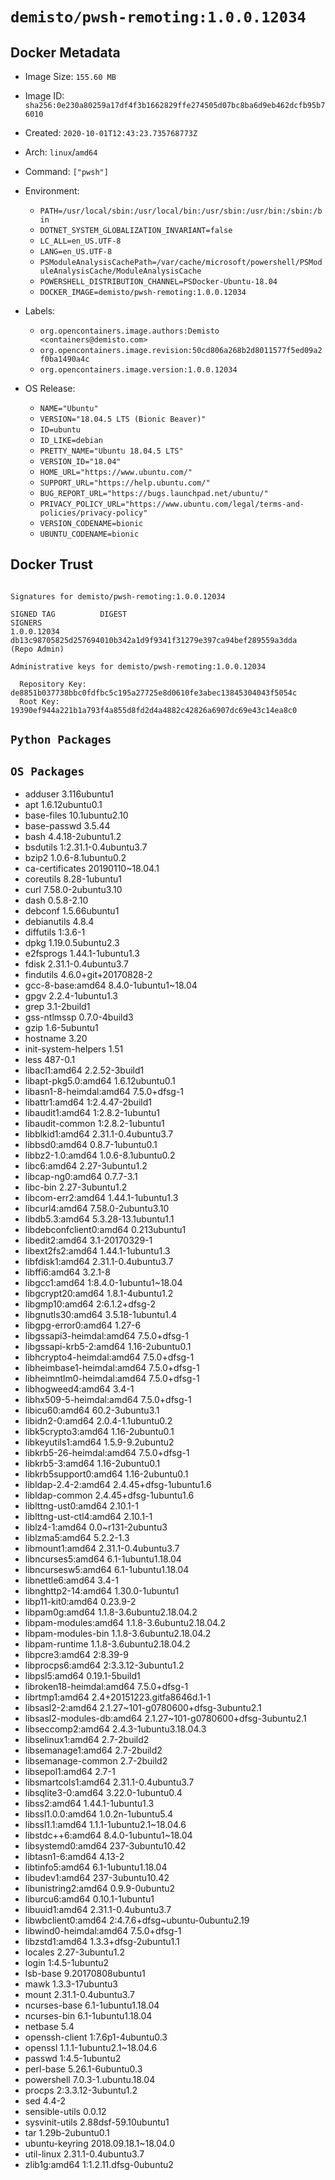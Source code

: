 # `demisto/pwsh-remoting:1.0.0.12034`
## Docker Metadata
- Image Size: `155.60 MB`
- Image ID: `sha256:0e230a80259a17df4f3b1662829ffe274505d07bc8ba6d9eb462dcfb95b76010`
- Created: `2020-10-01T12:43:23.735768773Z`
- Arch: `linux`/`amd64`
- Command: `["pwsh"]`
- Environment:
  - `PATH=/usr/local/sbin:/usr/local/bin:/usr/sbin:/usr/bin:/sbin:/bin`
  - `DOTNET_SYSTEM_GLOBALIZATION_INVARIANT=false`
  - `LC_ALL=en_US.UTF-8`
  - `LANG=en_US.UTF-8`
  - `PSModuleAnalysisCachePath=/var/cache/microsoft/powershell/PSModuleAnalysisCache/ModuleAnalysisCache`
  - `POWERSHELL_DISTRIBUTION_CHANNEL=PSDocker-Ubuntu-18.04`
  - `DOCKER_IMAGE=demisto/pwsh-remoting:1.0.0.12034`
- Labels:
  - `org.opencontainers.image.authors:Demisto <containers@demisto.com>`
  - `org.opencontainers.image.revision:50cd806a268b2d8011577f5ed09a2f0ba1490a4c`
  - `org.opencontainers.image.version:1.0.0.12034`

- OS Release:
  - `NAME="Ubuntu"`
  - `VERSION="18.04.5 LTS (Bionic Beaver)"`
  - `ID=ubuntu`
  - `ID_LIKE=debian`
  - `PRETTY_NAME="Ubuntu 18.04.5 LTS"`
  - `VERSION_ID="18.04"`
  - `HOME_URL="https://www.ubuntu.com/"`
  - `SUPPORT_URL="https://help.ubuntu.com/"`
  - `BUG_REPORT_URL="https://bugs.launchpad.net/ubuntu/"`
  - `PRIVACY_POLICY_URL="https://www.ubuntu.com/legal/terms-and-policies/privacy-policy"`
  - `VERSION_CODENAME=bionic`
  - `UBUNTU_CODENAME=bionic`

## Docker Trust
```

Signatures for demisto/pwsh-remoting:1.0.0.12034

SIGNED TAG          DIGEST                                                             SIGNERS
1.0.0.12034         db13c98705825d257694010b342a1d9f9341f31279e397ca94bef289559a3dda   (Repo Admin)

Administrative keys for demisto/pwsh-remoting:1.0.0.12034

  Repository Key:	de8851b037738bbc0fdfbc5c195a27725e8d0610fe3abec13845304043f5054c
  Root Key:	19390ef944a221b1a793f4a855d8fd2d4a4882c42826a6907dc69e43c14ea8c0

```

## `Python Packages`


## `OS Packages`

* adduser	3.116ubuntu1
* apt	1.6.12ubuntu0.1
* base-files	10.1ubuntu2.10
* base-passwd	3.5.44
* bash	4.4.18-2ubuntu1.2
* bsdutils	1:2.31.1-0.4ubuntu3.7
* bzip2	1.0.6-8.1ubuntu0.2
* ca-certificates	20190110~18.04.1
* coreutils	8.28-1ubuntu1
* curl	7.58.0-2ubuntu3.10
* dash	0.5.8-2.10
* debconf	1.5.66ubuntu1
* debianutils	4.8.4
* diffutils	1:3.6-1
* dpkg	1.19.0.5ubuntu2.3
* e2fsprogs	1.44.1-1ubuntu1.3
* fdisk	2.31.1-0.4ubuntu3.7
* findutils	4.6.0+git+20170828-2
* gcc-8-base:amd64	8.4.0-1ubuntu1~18.04
* gpgv	2.2.4-1ubuntu1.3
* grep	3.1-2build1
* gss-ntlmssp	0.7.0-4build3
* gzip	1.6-5ubuntu1
* hostname	3.20
* init-system-helpers	1.51
* less	487-0.1
* libacl1:amd64	2.2.52-3build1
* libapt-pkg5.0:amd64	1.6.12ubuntu0.1
* libasn1-8-heimdal:amd64	7.5.0+dfsg-1
* libattr1:amd64	1:2.4.47-2build1
* libaudit1:amd64	1:2.8.2-1ubuntu1
* libaudit-common	1:2.8.2-1ubuntu1
* libblkid1:amd64	2.31.1-0.4ubuntu3.7
* libbsd0:amd64	0.8.7-1ubuntu0.1
* libbz2-1.0:amd64	1.0.6-8.1ubuntu0.2
* libc6:amd64	2.27-3ubuntu1.2
* libcap-ng0:amd64	0.7.7-3.1
* libc-bin	2.27-3ubuntu1.2
* libcom-err2:amd64	1.44.1-1ubuntu1.3
* libcurl4:amd64	7.58.0-2ubuntu3.10
* libdb5.3:amd64	5.3.28-13.1ubuntu1.1
* libdebconfclient0:amd64	0.213ubuntu1
* libedit2:amd64	3.1-20170329-1
* libext2fs2:amd64	1.44.1-1ubuntu1.3
* libfdisk1:amd64	2.31.1-0.4ubuntu3.7
* libffi6:amd64	3.2.1-8
* libgcc1:amd64	1:8.4.0-1ubuntu1~18.04
* libgcrypt20:amd64	1.8.1-4ubuntu1.2
* libgmp10:amd64	2:6.1.2+dfsg-2
* libgnutls30:amd64	3.5.18-1ubuntu1.4
* libgpg-error0:amd64	1.27-6
* libgssapi3-heimdal:amd64	7.5.0+dfsg-1
* libgssapi-krb5-2:amd64	1.16-2ubuntu0.1
* libhcrypto4-heimdal:amd64	7.5.0+dfsg-1
* libheimbase1-heimdal:amd64	7.5.0+dfsg-1
* libheimntlm0-heimdal:amd64	7.5.0+dfsg-1
* libhogweed4:amd64	3.4-1
* libhx509-5-heimdal:amd64	7.5.0+dfsg-1
* libicu60:amd64	60.2-3ubuntu3.1
* libidn2-0:amd64	2.0.4-1.1ubuntu0.2
* libk5crypto3:amd64	1.16-2ubuntu0.1
* libkeyutils1:amd64	1.5.9-9.2ubuntu2
* libkrb5-26-heimdal:amd64	7.5.0+dfsg-1
* libkrb5-3:amd64	1.16-2ubuntu0.1
* libkrb5support0:amd64	1.16-2ubuntu0.1
* libldap-2.4-2:amd64	2.4.45+dfsg-1ubuntu1.6
* libldap-common	2.4.45+dfsg-1ubuntu1.6
* liblttng-ust0:amd64	2.10.1-1
* liblttng-ust-ctl4:amd64	2.10.1-1
* liblz4-1:amd64	0.0~r131-2ubuntu3
* liblzma5:amd64	5.2.2-1.3
* libmount1:amd64	2.31.1-0.4ubuntu3.7
* libncurses5:amd64	6.1-1ubuntu1.18.04
* libncursesw5:amd64	6.1-1ubuntu1.18.04
* libnettle6:amd64	3.4-1
* libnghttp2-14:amd64	1.30.0-1ubuntu1
* libp11-kit0:amd64	0.23.9-2
* libpam0g:amd64	1.1.8-3.6ubuntu2.18.04.2
* libpam-modules:amd64	1.1.8-3.6ubuntu2.18.04.2
* libpam-modules-bin	1.1.8-3.6ubuntu2.18.04.2
* libpam-runtime	1.1.8-3.6ubuntu2.18.04.2
* libpcre3:amd64	2:8.39-9
* libprocps6:amd64	2:3.3.12-3ubuntu1.2
* libpsl5:amd64	0.19.1-5build1
* libroken18-heimdal:amd64	7.5.0+dfsg-1
* librtmp1:amd64	2.4+20151223.gitfa8646d.1-1
* libsasl2-2:amd64	2.1.27~101-g0780600+dfsg-3ubuntu2.1
* libsasl2-modules-db:amd64	2.1.27~101-g0780600+dfsg-3ubuntu2.1
* libseccomp2:amd64	2.4.3-1ubuntu3.18.04.3
* libselinux1:amd64	2.7-2build2
* libsemanage1:amd64	2.7-2build2
* libsemanage-common	2.7-2build2
* libsepol1:amd64	2.7-1
* libsmartcols1:amd64	2.31.1-0.4ubuntu3.7
* libsqlite3-0:amd64	3.22.0-1ubuntu0.4
* libss2:amd64	1.44.1-1ubuntu1.3
* libssl1.0.0:amd64	1.0.2n-1ubuntu5.4
* libssl1.1:amd64	1.1.1-1ubuntu2.1~18.04.6
* libstdc++6:amd64	8.4.0-1ubuntu1~18.04
* libsystemd0:amd64	237-3ubuntu10.42
* libtasn1-6:amd64	4.13-2
* libtinfo5:amd64	6.1-1ubuntu1.18.04
* libudev1:amd64	237-3ubuntu10.42
* libunistring2:amd64	0.9.9-0ubuntu2
* liburcu6:amd64	0.10.1-1ubuntu1
* libuuid1:amd64	2.31.1-0.4ubuntu3.7
* libwbclient0:amd64	2:4.7.6+dfsg~ubuntu-0ubuntu2.19
* libwind0-heimdal:amd64	7.5.0+dfsg-1
* libzstd1:amd64	1.3.3+dfsg-2ubuntu1.1
* locales	2.27-3ubuntu1.2
* login	1:4.5-1ubuntu2
* lsb-base	9.20170808ubuntu1
* mawk	1.3.3-17ubuntu3
* mount	2.31.1-0.4ubuntu3.7
* ncurses-base	6.1-1ubuntu1.18.04
* ncurses-bin	6.1-1ubuntu1.18.04
* netbase	5.4
* openssh-client	1:7.6p1-4ubuntu0.3
* openssl	1.1.1-1ubuntu2.1~18.04.6
* passwd	1:4.5-1ubuntu2
* perl-base	5.26.1-6ubuntu0.3
* powershell	7.0.3-1.ubuntu.18.04
* procps	2:3.3.12-3ubuntu1.2
* sed	4.4-2
* sensible-utils	0.0.12
* sysvinit-utils	2.88dsf-59.10ubuntu1
* tar	1.29b-2ubuntu0.1
* ubuntu-keyring	2018.09.18.1~18.04.0
* util-linux	2.31.1-0.4ubuntu3.7
* zlib1g:amd64	1:1.2.11.dfsg-0ubuntu2
